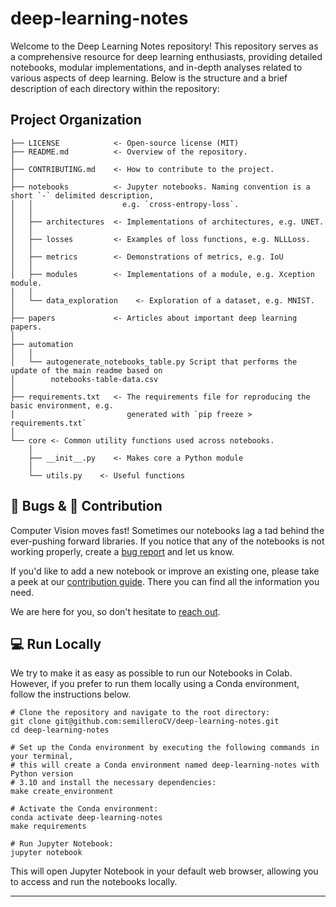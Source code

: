 # deep-learning-notes

Welcome to the Deep Learning Notes repository! This repository serves as a comprehensive resource for deep learning enthusiasts, providing detailed notebooks, modular implementations, and in-depth analyses related to various aspects of deep learning. Below is the structure and a brief description of each directory within the repository:

## Project Organization

```
├── LICENSE            <- Open-source license (MIT)
├── README.md          <- Overview of the repository.
│
├── CONTRIBUTING.md    <- How to contribute to the project.
│
├── notebooks          <- Jupyter notebooks. Naming convention is a short `-` delimited description, 
│   │                    e.g. `cross-entropy-loss`.
│   │
│   ├── architectures  <- Implementations of architectures, e.g. UNET.
│   │
│   ├── losses         <- Examples of loss functions, e.g. NLLLoss.
│   │
│   ├── metrics        <- Demonstrations of metrics, e.g. IoU
│   │
│   ├── modules        <- Implementations of a module, e.g. Xception module.
│   │
│   └── data_exploration    <- Exploration of a dataset, e.g. MNIST.
│ 
├── papers             <- Articles about important deep learning papers.
│
├── automation 
│   │
│   └── autogenerate_notebooks_table.py Script that performs the update of the main readme based on
│        notebooks-table-data.csv    
│
├── requirements.txt   <- The requirements file for reproducing the basic environment, e.g.
│                         generated with `pip freeze > requirements.txt`
│
└── core <- Common utility functions used across notebooks.
    │
    ├── __init__.py    <- Makes core a Python module
    │
    └── utils.py    <- Useful functions
```

## 🐞 Bugs & 🦸 Contribution

Computer Vision moves fast! Sometimes our notebooks lag a tad behind the ever-pushing forward libraries. If you notice that any of the notebooks is not working properly, create a [bug report]() and let us know.

If you'd like to add a new notebook or improve an existing one, please take a peek at our [contribution guide](https://github.com/semilleroCV/deep-learning-notes/blob/main/CONTRIBUTING.md). There you can find all the information you need.

We are here for you, so don't hesitate to [reach out](https://discord.gg/MkCpdsHZzJ).

## 💻 Run Locally

We try to make it as easy as possible to run our Notebooks in Colab. However, if you prefer to run them locally using a Conda environment, follow the instructions below.

```console
# Clone the repository and navigate to the root directory:
git clone git@github.com:semilleroCV/deep-learning-notes.git
cd deep-learning-notes

# Set up the Conda environment by executing the following commands in your terminal, 
# this will create a Conda environment named deep-learning-notes with Python version
# 3.10 and install the necessary dependencies:
make create_environment

# Activate the Conda environment:
conda activate deep-learning-notes
make requirements

# Run Jupyter Notebook:
jupyter notebook
```

This will open Jupyter Notebook in your default web browser, allowing you to access and run the notebooks locally.

--------

